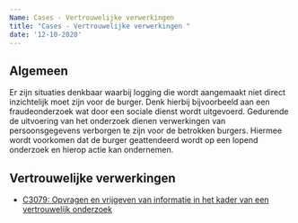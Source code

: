 ```yaml
---
Name: Cases - Vertrouwelijke verwerkingen 
title: "Cases - Vertrouwelijke verwerkingen "
date: '12-10-2020'
---
```


## Algemeen
Er zijn situaties denkbaar waarbij logging die wordt aangemaakt niet direct inzichtelijk moet zijn voor de burger. Denk hierbij bijvoorbeeld aan een fraudeonderzoek wat door een sociale dienst wordt uitgevoerd. Gedurende de uitvoering van het onderzoek dienen verwerkingen van persoonsgegevens verborgen te zijn voor de betrokken burgers. Hiermee wordt voorkomen dat de burger geattendeerd wordt op een lopend onderzoek en hierop actie kan ondernemen.

## Vertrouwelijke verwerkingen
- [C3079: Opvragen en vrijgeven van informatie in het kader van een vertrouwelijk onderzoek](./../artefacten/3079.md)

